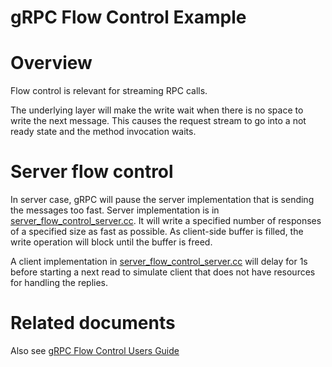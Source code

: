 gRPC Flow Control Example
=====================

# Overview

Flow control is relevant for streaming RPC calls.

The underlying layer will make the write wait when there is no space to write
the next message. This causes the request stream to go into a not ready state
and the method invocation waits.

# Server flow control

In server case, gRPC will pause the server implementation that is sending the
messages too fast. Server implementation is in
[server_flow_control_server.cc](server_flow_control_server.cc). It will write
a specified number of responses of a specified size as fast as possible.
As client-side buffer is filled, the write operation will block until the buffer
is freed.

A client implementation in [server_flow_control_server.cc](server_flow_control_server.cc)
will delay for 1s before starting a next read to simulate client that does not
have resources for handling the replies.


# Related documents
Also see [gRPC Flow Control Users Guide][user guide]

 [user guide]: https://grpc.io/docs/guides/flow-control